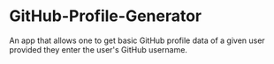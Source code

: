 # GitHub-Profile-Generator
An app that allows one to get basic GitHub profile data of a given user provided they enter the user's GitHub username.
